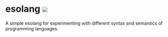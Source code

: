 # esolang ![](https://github.com/jamesduongrx/esolang/workflows/tests/badge.svg)

A simple esolang for experimenting with different syntax and semantics of programming languages.
